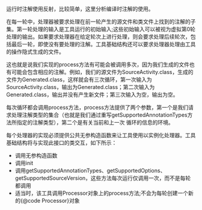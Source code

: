 运行时注解使用反射，比较简单，这里分析编译时注解的使用。

在每一轮中，处理器被要求处理在前一轮产生的源文件和类文件上找到的注解的子集。第一轮处理的输入是工具运行的初始输入;这些初始输入可以被视为虚拟第0轮处理的输出。如果要求处理器在给定轮次上进行处理，则会要求处理后续轮次，包括最后一轮，即使没有要处理的注解。工具基础结构还可以要求处理器处理由工具的操作隐式生成的文件。

这也就是说我们实现的process方法有可能会被调用多次，因为我们生成的文件也有可能会包含相应的注解。例如，我们的源文件为SourceActivity.class，生成的文件为Generated.class，这样就会有三次循环，第一次输入为SourceActivity.class，输出为Generated.class；第二次输入为Generated.class，输出并没有产生新文件；第三次输入为空，输出为空。

每次循环都会调用process方法，process方法提供了两个参数，第一个是我们请求处理注解类型的集合（也就是我们通过重写getSupportedAnnotationTypes方法所指定的注解类型），第二个是有关当前和上一次 循环的信息的环境。

每个处理器的实现必须提供公共无参构造函数来让工具使用以实例化处理器。工具基础结构将与实现此接口的类交互，如下所示：
* 调用无参构造函数
* 调用init
* 调用getSupportedAnnotationTypes、getSupportedOptions、getSupportedSourceVersion，这些方法每次运行仅调用一次，而不是每轮都调用
* 适当时，该工具调用Processor对象上的process方法;不会为每轮创建一个新的{@code Processor}对象